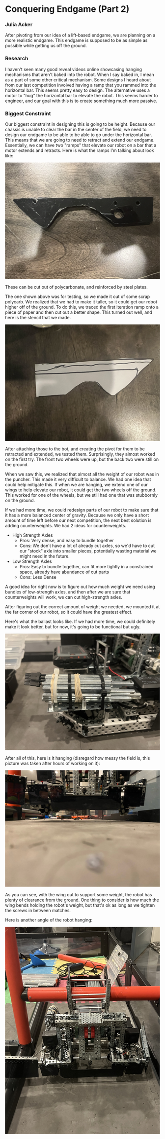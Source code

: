 # Conquering Endgame (Part 2)
### Julia Acker

After pivoting from our idea of a lift-based endgame, we are planning on a more realistic endgame. This endgame is supposed to be as simple as possible while getting us off the ground. 

### Research
I haven't seen many good reveal videos online showcasing hanging mechanisms that aren't baked into the robot. When I say baked in, I mean as a part of some other critical mechanism. Some designs I heard about from our last competition involved having a ramp that you rammed into the horizontal bar. This seems pretty easy to design. The alternative uses a motor to "hug" the horizontal bar to elevate the robot. This seems harder to engineer, and our goal with this is to create something much more passive. 

### Biggest Constraint

Our biggest constraint in designing this is going to be height. Because our chassis is unable to clear the bar in the center of the field, we need to design our endgame to be able to be able to go under the horizontal bar. This means that we are going to need to retract and extend our endgame. Essentially, we can have two "ramps" that elevate our robot on a bar that a motor extends and retracts. Here is what the ramps I'm talking about look like: 

![](images/RampsPolyCarb.jpeg)

These can be cut out of polycarbonate, and reinforced by steel plates. 

The one shown above was for testing, so we made it out of some scrap polycarb. We realized that we had to make it taller, so it could get our robot higher off of the ground. To do this, we traced the first iteration ramp onto a piece of paper and then cut out a better shape. This turned out well, and here is the stencil that we made. 

![](images/Ramp.jpeg)

After attaching those to the bot, and creating the pivot for them to be retracted and extended, we tested them. Surprisingly, they almost worked on the first try. The front two wheels were up, but the back two were still on the ground. 

When we saw this, we realized that almost all the weight of our robot was in the puncher. This made it very difficult to balance. We had one idea that could help mitigate this. If when we are hanging, we extend one of our wings to help elevate our robot, it could get the two wheels off the ground. This worked for one of the wheels, but we still had one that was stubbornly on the ground. 

If we had more time, we could redesign parts of our robot to make sure that it has a more balanced center of gravity. Because we only have a short amount of time left before our next competition, the next best solution is adding counterweights. We had 2 ideas for counterweights. 

- High Strength Axles
	- Pros: Very dense, and easy to bundle together
	- Cons: We don't have a lot of already cut axles, so we'd have to cut our "stock" axle into smaller pieces, potentially wasting material we might need in the future. 
- Low Strength Axles
	- Pros: Easy to bundle together, can fit more tightly in a constrained space, already have abundance of cut parts 
	- Cons: Less Dense

A good idea for right now is to figure out how much weight we need using bundles of low-strength axles, and then after we are sure that counterweights will work, we can cut high-strength axles. 

After figuring out the correct amount of weight we needed, we mounted it at the far corner of our robot, so it could have the greatest effect. 

Here's what the ballast looks like. If we had more time, we could definitely make it look better, but for now, it's going to be functional but ugly. 

![](images/Ballast.jpeg)

After all of this, here is it hanging (disregard how messy the field is, this picture was taken after hours of working on it):

![](images/Hanging.JPG)

As you can see, with the wing out to support some weight, the robot has plenty of clearance from the ground. One thing to consider is how much the wing bends holding the robot's weight, but that's ok as long as we tighten the screws in between matches. 

Here is another angle of the robot hanging:

![](images/HangingRobot.jpeg)

